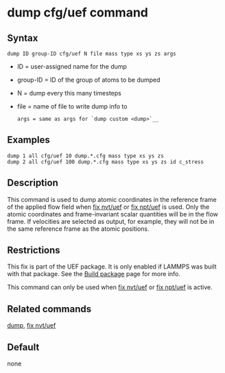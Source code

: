 # dump cfg/uef command

## Syntax

``` LAMMPS
dump ID group-ID cfg/uef N file mass type xs ys zs args
```

-   ID = user-assigned name for the dump

-   group-ID = ID of the group of atoms to be dumped

-   N = dump every this many timesteps

-   file = name of file to write dump info to

        args = same as args for `dump custom <dump>`__

## Examples

``` LAMMPS
dump 1 all cfg/uef 10 dump.*.cfg mass type xs ys zs
dump 2 all cfg/uef 100 dump.*.cfg mass type xs ys zs id c_stress
```

## Description

This command is used to dump atomic coordinates in the reference frame
of the applied flow field when [fix nvt/uef](fix_nh_uef) or [fix
npt/uef](fix_nh_uef) is used. Only the atomic coordinates and
frame-invariant scalar quantities will be in the flow frame. If
velocities are selected as output, for example, they will not be in the
same reference frame as the atomic positions.

## Restrictions

This fix is part of the UEF package. It is only enabled if LAMMPS was
built with that package. See the [Build package](Build_package) page for
more info.

This command can only be used when [fix nvt/uef](fix_nh_uef) or [fix
npt/uef](fix_nh_uef) is active.

## Related commands

[dump](dump), [fix nvt/uef](fix_nh_uef)

## Default

none

